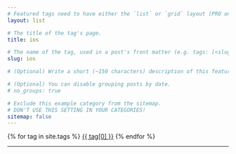 ```yaml
---
# Featured tags need to have either the `list` or `grid` layout (PRO only).
layout: list

# The title of the tag's page.
title: ios

# The name of the tag, used in a post's front matter (e.g. tags: [<slug>]).
slug: ios

# (Optional) Write a short (~150 characters) description of this featured tag.

# (Optional) You can disable grouping posts by date.
# no_groups: true

# Exclude this example category from the sitemap.
# DON'T USE THIS SETTING IN YOUR CATEGORIES!
sitemap: false
---
```

<div class="tags-expo-list">
  {% for tag in site.tags %}
  <a href="/posts/tag-{{ tag[0] | slugify }}" class="post-tag">{{ tag[0] }}</a>
  {% endfor %}
</div>
<hr/>
